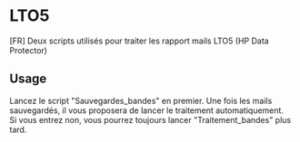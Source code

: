 # LTO5
[FR] Deux scripts utilisés pour traiter les rapport mails LTO5 (HP Data Protector)<br />

## Usage
Lancez le script "Sauvegardes_bandes" en premier. Une fois les mails sauvegardés, il vous proposera de lancer le traitement automatiquement. <br />
Si vous entrez non, vous pourrez toujours lancer "Traitement_bandes" plus tard.
